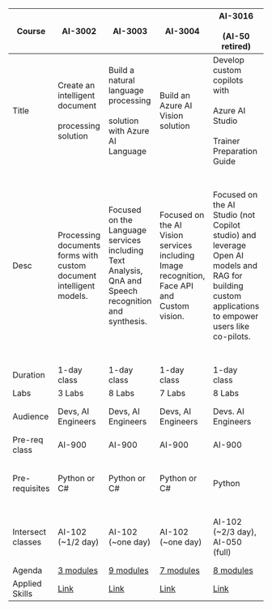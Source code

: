 | Course | AI-3002 | AI-3003 | AI-3004 | AI-3016<br><br>(AI-50 retired) | AI-3017 | AI-3018 | AI-3019 | AI-3022 | AI-3024 | AI-3025 |
| --- | --- | --- | --- | --- | --- | --- | --- | --- | --- | --- |
| Title | Create an intelligent document<br><br>processing solution | Build a natural language processing<br><br>solution with Azure AI Language | Build an Azure AI Vision solution | Develop custom copilots with<br><br>Azure AI Studio<br><br>Trainer Preparation Guide | Microsoft AI for business leaders | Copilot Foundations | Build AI Apps with Azure Database<br><br>for PostgreSQL | Implement AI Skills in Azure AI<br><br>Search | Design a dream destination with AI | Work Smarter with AI |
| Desc | Processing documents forms with custom document intelligent models. | Focused on the Language services including Text Analysis, QnA and Speech recognition and synthesis. | Focused on the AI Vision services including Image recognition, Face API and Custom vision. | Focused on the AI Studio (not Copilot studio) and leverage Open AI models and RAG for building custom applications to empower users like co-pilots. | Lightweight AI introduction class. Explain Advantages of AI for organization. No copilot. Industry aware module included. | Introduction level class for both AI Studio and Copilot Studio with hands-on practices of building custom copilots and custom RAG solutions with their own data. Using M365 copilot. | Deep dive in azure_ai extension. Use generative AI, semantic<br><br>search, text translation with PostgreSQL DB | Deep dive in Azure AI Search. Custom skills and knowledge store. Not related to generative AI. | Lightweight class for introduction capabilities of generated AI. Users can use of creativity to complete challenges. | Focused on using Microsoft Copilot and developing skills of using prompts in business scenarios. |
| Duration | 1-day class | 1-day class | 1-day class | 1-day class | 1-day class | 1-day class | 1-day class | 1-day class | 1-day class | 1-day class |
| Labs | 3 Labs | 8 Labs | 7 Labs | 8 Labs | No labs | 3 labs | 3 Labs | 5 Labs | 1 Lab | 2 labs |
| Audience | Devs, AI Engineers | Devs, AI Engineers | Devs, AI Engineers | Devs. AI Engineers | Business Users. | Devs, AI Engineers | ML & AI Engineers | Devs, AI Engineers | Students, Business users. | Business users (no tech req) |
| Pre-req class | AI-900 | AI-900 | AI-900 | AI-900 | No  | No  | No  | No  | No  | No  |
| Pre-requisites | Python or C# | Python or C# | Python or C# | Python | General AI knowledge. | No dev experience, Copilot Studio license | SQL, PostgreSQL | Azure AI Studio, Python or C# | Web | MS Office or Web |
| Intersect classes | AI-102 (~1/2 day) | AI-102 (~one day) | AI-102 (~one day) | AI-102 (~2/3 day), AI-050 (full) | AI-900 (1/2 day) focused on IT. | MS-4009 (deep dive)<br><br>AI-3016 (1/2 day) | DP-3021 (1/5 day) | AI-102 (1/2 day) | no  | MS-4005 |
| Agenda | [3 modules](https://learn.microsoft.com/en-us/training/paths/extract-data-from-forms-document-intelligence/) | [9 modules](https://learn.microsoft.com/en-us/training/paths/develop-language-solutions-azure-ai/) | [7 modules](https://learn.microsoft.com/en-us/training/paths/create-computer-vision-solutions-azure-ai/) | [8 modules](https://learn.microsoft.com/en-us/training/paths/create-custom-copilots-ai-studio/) | 5 modules. | [4 Modules](https://learn.microsoft.com/en-us/training/paths/copilot-foundations/) | [7 Modules](https://learn.microsoft.com/en-us/training/paths/build-ai-apps-azure-database-postgresql/) | [8 modules](https://learn.microsoft.com/en-us/training/paths/implement-knowledge-mining-azure-cognitive-search/) | [1 module](https://learn.microsoft.com/en-us/training/paths/design-dream-destination-ai/?wt.mc_id=fsi_generativeai_explore_wwl) | [1 module](https://learn.microsoft.com/en-us/training/modules/explore-microsoft-copilot-business-users/) |
| Applied Skills | [Link](https://learn.microsoft.com/en-us/credentials/applied-skills/create-intelligent-document-solution-azure-ai) | [Link](https://learn.microsoft.com/en-us/credentials/applied-skills/build-natural-language-solution-azure-ai/) | [Link](https://learn.microsoft.com/en-us/credentials/applied-skills/build-azure-ai-vision-solution/) | [Link](https://learn.microsoft.com/en-us/credentials/applied-skills/develop-generative-ai-solutions-with-azure-openai-service/) | No  | No  | [Link](https://learn.microsoft.com/en-us/credentials/applied-skills/build-ai-powered-solutions-by-using-microsoft-azure-database-for-postgresql/) | No  | No  | No  |
